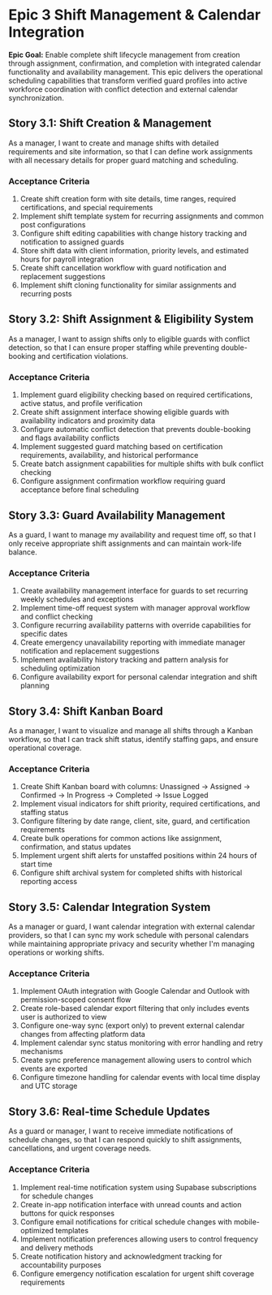 # Epic 3 Shift Management & Calendar Integration

**Epic Goal:** Enable complete shift lifecycle management from creation through assignment, confirmation, and completion with integrated calendar functionality and availability management. This epic delivers the operational scheduling capabilities that transform verified guard profiles into active workforce coordination with conflict detection and external calendar synchronization.

## Story 3.1: Shift Creation & Management
As a manager,
I want to create and manage shifts with detailed requirements and site information,
so that I can define work assignments with all necessary details for proper guard matching and scheduling.

### Acceptance Criteria
1. Create shift creation form with site details, time ranges, required certifications, and special requirements
2. Implement shift template system for recurring assignments and common post configurations
3. Configure shift editing capabilities with change history tracking and notification to assigned guards
4. Store shift data with client information, priority levels, and estimated hours for payroll integration
5. Create shift cancellation workflow with guard notification and replacement suggestions
6. Implement shift cloning functionality for similar assignments and recurring posts

## Story 3.2: Shift Assignment & Eligibility System
As a manager,
I want to assign shifts only to eligible guards with conflict detection,
so that I can ensure proper staffing while preventing double-booking and certification violations.

### Acceptance Criteria
1. Implement guard eligibility checking based on required certifications, active status, and profile verification
2. Create shift assignment interface showing eligible guards with availability indicators and proximity data
3. Configure automatic conflict detection that prevents double-booking and flags availability conflicts
4. Implement suggested guard matching based on certification requirements, availability, and historical performance
5. Create batch assignment capabilities for multiple shifts with bulk conflict checking
6. Configure assignment confirmation workflow requiring guard acceptance before final scheduling

## Story 3.3: Guard Availability Management
As a guard,
I want to manage my availability and request time off,
so that I only receive appropriate shift assignments and can maintain work-life balance.

### Acceptance Criteria
1. Create availability management interface for guards to set recurring weekly schedules and exceptions
2. Implement time-off request system with manager approval workflow and conflict checking
3. Configure recurring availability patterns with override capabilities for specific dates
4. Create emergency unavailability reporting with immediate manager notification and replacement suggestions
5. Implement availability history tracking and pattern analysis for scheduling optimization
6. Configure availability export for personal calendar integration and shift planning

## Story 3.4: Shift Kanban Board
As a manager,
I want to visualize and manage all shifts through a Kanban workflow,
so that I can track shift status, identify staffing gaps, and ensure operational coverage.

### Acceptance Criteria
1. Create Shift Kanban board with columns: Unassigned → Assigned → Confirmed → In Progress → Completed → Issue Logged
2. Implement visual indicators for shift priority, required certifications, and staffing status
3. Configure filtering by date range, client, site, guard, and certification requirements
4. Create bulk operations for common actions like assignment, confirmation, and status updates
5. Implement urgent shift alerts for unstaffed positions within 24 hours of start time
6. Configure shift archival system for completed shifts with historical reporting access

## Story 3.5: Calendar Integration System
As a manager or guard,
I want calendar integration with external calendar providers,
so that I can sync my work schedule with personal calendars while maintaining appropriate privacy and security whether I'm managing operations or working shifts.

### Acceptance Criteria
1. Implement OAuth integration with Google Calendar and Outlook with permission-scoped consent flow
2. Create role-based calendar export filtering that only includes events user is authorized to view
3. Configure one-way sync (export only) to prevent external calendar changes from affecting platform data
4. Implement calendar sync status monitoring with error handling and retry mechanisms
5. Create sync preference management allowing users to control which events are exported
6. Configure timezone handling for calendar events with local time display and UTC storage

## Story 3.6: Real-time Schedule Updates
As a guard or manager,
I want to receive immediate notifications of schedule changes,
so that I can respond quickly to shift assignments, cancellations, and urgent coverage needs.

### Acceptance Criteria
1. Implement real-time notification system using Supabase subscriptions for schedule changes
2. Create in-app notification interface with unread counts and action buttons for quick responses
3. Configure email notifications for critical schedule changes with mobile-optimized templates
4. Implement notification preferences allowing users to control frequency and delivery methods
5. Create notification history and acknowledgment tracking for accountability purposes
6. Configure emergency notification escalation for urgent shift coverage requirements
